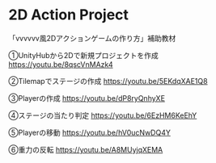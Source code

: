 # 2D Action Project
「vvvvvv風2Dアクションゲームの作り方」補助教材

①UnityHubから2Dで新規プロジェクトを作成
https://youtu.be/8qscVnMAzk4

②Tilemapでステージの作成
https://youtu.be/5EKdqXAE1Q8

③Playerの作成
https://youtu.be/dP8ryQnhyXE

④ステージの当たり判定
https://youtu.be/6EzHM6KeEhY

⑤Playerの移動
https://youtu.be/hV0ucNwDQ4Y

⑥重力の反転
https://youtu.be/A8MUyjqXEMA
